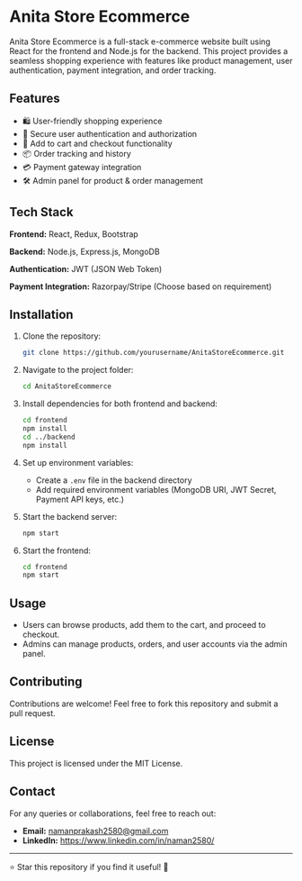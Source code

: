 # Anita Store Ecommerce

Anita Store Ecommerce is a full-stack e-commerce website built using React for the frontend and Node.js for the backend. This project provides a seamless shopping experience with features like product management, user authentication, payment integration, and order tracking.

## Features

- 🛍️ User-friendly shopping experience
- 🔑 Secure user authentication and authorization
- 🛒 Add to cart and checkout functionality
- 📦 Order tracking and history
- 💳 Payment gateway integration
- 🛠️ Admin panel for product & order management

## Tech Stack

**Frontend:** React, Redux, Bootstrap

**Backend:** Node.js, Express.js, MongoDB

**Authentication:** JWT (JSON Web Token)

**Payment Integration:** Razorpay/Stripe (Choose based on requirement)

## Installation

1. Clone the repository:
   ```sh
   git clone https://github.com/yourusername/AnitaStoreEcommerce.git
   ```
2. Navigate to the project folder:
   ```sh
   cd AnitaStoreEcommerce
   ```
3. Install dependencies for both frontend and backend:
   ```sh
   cd frontend
   npm install
   cd ../backend
   npm install
   ```
4. Set up environment variables:
   - Create a `.env` file in the backend directory
   - Add required environment variables (MongoDB URI, JWT Secret, Payment API keys, etc.)

5. Start the backend server:
   ```sh
   npm start
   ```
6. Start the frontend:
   ```sh
   cd frontend
   npm start
   ```

## Usage

- Users can browse products, add them to the cart, and proceed to checkout.
- Admins can manage products, orders, and user accounts via the admin panel.

## Contributing

Contributions are welcome! Feel free to fork this repository and submit a pull request.

## License

This project is licensed under the MIT License.

## Contact

For any queries or collaborations, feel free to reach out:
- **Email:** namanprakash2580@gmail.com
- **LinkedIn:**  https://www.linkedin.com/in/naman2580/

---

⭐ Star this repository if you find it useful! 🚀

